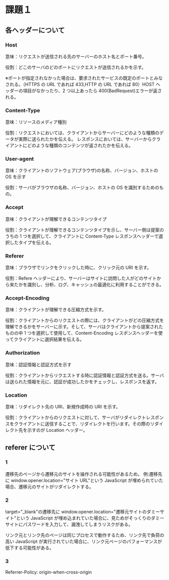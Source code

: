 # 課題１

## 各ヘッダーについて

### Host

意味：リクエストが送信される先のサーバーのホスト名とポート番号。

役割：どこのサーバのどのポートにリクエストが送信されるかを示す。

※ポートが指定されなかった場合は、要求されたサービスの既定のポートとみなされる。（HTTPS の URL であれば 433,HTTP の URL であれば 80）HOST ヘッダーの項目がなかったり、2 つ以上あったら 400(BadRequest)エラーが返される。

### Content-Type

意味：リソースのメディア種別

役割：リクエストにおいては、クライアントからサーバーにどのような種類のデータが実際に送られたかを伝える。
レスポンスにおいては、サーバーからクライアントにどのような種類のコンテンツが返されたかを伝える。

### User-agent

意味：クライアントのソフトウェア(ブラウザ)の名称、バージョン、ホストの OS を示す

役割：サーバがブラウザの名称、バージョン、ホストの OS を識別するためのもの。

### Accept

意味：クライアントが理解できるコンテンツタイプ

役割：クライアントが理解できるコンテンツタイプを示し、サーバー側は提案のうちの 1 つを選択して、クライアントに Content-Type レスポンスヘッダーで選択したタイプを伝える。

### Referer

意味：ブラウザでリンクをクリックした時に、クリック元の URI を示す。

役割：Refere ヘッダーにより、サーバーはサイトに訪問した人がどのサイトから来たかを識別し、分析、ログ、キャッシュの最適化に利用することができる。

### Accept-Encoding

意味：クライアントが理解できる圧縮方式を示す。

役割：クライアントからのリクエストの際には、クライアントがどの圧縮方式を理解できるかをサーバーに示す。そして、サーバはクライアントから提案されたものの中 1 つを選択して使用して、Content-Encoding レスポンスヘッダーを使ってクライアントに選択結果を伝える。

### Authorization

意味：認証情報と認証方式を示す

役割：クライアントからリクエストする時に認証情報と認証方式を送る。サーバは送られた情報を元に、認証が成功したかをチェックし、レスポンスを返す。

### Location

意味：リダイレクト先の URI、新規作成時の URI を示す。

役割：クライアントからのリクエストに対して、サーバがリダイレクトレスポンスをクライアントに送信することで、リダイレクトを行います。その際のリダイレクト先を示すのが Location ヘッダー。

## referer について

### 1

遷移先のページから遷移元のサイトを操作される可能性があるため。
例:遷移先に window.opener.location="サイト URL"という JavaScript が埋められていた場合、遷移元のサイトがリダイレクトする。

### 2

target="\_blank"の遷移先に window.opener.location="遷移元サイトのダミーサイト"という JavaScript が埋め込まれていた場合に、見ためがそっくりのダミーサイトにパスワードを入力して、漏洩してしまうリスクがある。

リンク元とリンク先のページは同じプロセスで動作するため、リンク先で負荷の高い JavaScript が実行されていた場合に、リンク元ページのパフォーマンスが低下する可能性がある。

### 3

Referrer-Policy: origin-when-cross-origin
